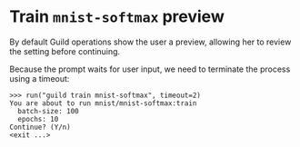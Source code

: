 # Train `mnist-softmax` preview

By default Guild operations show the user a preview, allowing her to
review the setting before continuing.

Because the prompt waits for user input, we need to terminate the
process using a timeout:

    >>> run("guild train mnist-softmax", timeout=2)
    You are about to run mnist/mnist-softmax:train
      batch-size: 100
      epochs: 10
    Continue? (Y/n)
    <exit ...>

